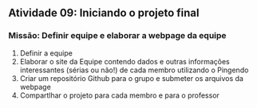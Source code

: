 ## Atividade 09: Iniciando o projeto final

### Missão: Definir equipe e elaborar a webpage da equipe

1. Definir a equipe
2. Elaborar o site da Equipe contendo dados e outras informações interessantes (sérias ou não!) de cada membro utilizando o Pingendo
3. Criar um repositório Github para o grupo e submeter os arquivos da webpage
4. Compartlhar o projeto para cada membro e para o professor
